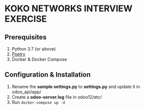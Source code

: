 # **KOKO NETWORKS INTERVIEW EXERCISE**

## Prerequisites
1. Python 3.7 (or above)
2. [Poetry](https://python-poetry.org)
3. Docker & Docker Compose


## Configuration & Installation

1. Rename the **sample settings.py** to **settings.py** and update it  in odoo_api/app/
2. Create a **odoo-server.log** file in odoo12/etc/
3. Run `docker-compose up -d`


